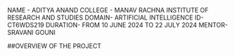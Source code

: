 NAME - ADITYA ANAND 
COLLEGE - MANAV RACHNA INSTITUTE OF RESEARCH AND STUDIES
DOMAIN- ARTIFICIAL INTELLIGENCE
ID- CT6WDS219
DURATION- FROM 10 JUNE 2024 TO 22 JULY 2024
MENTOR- SRAVANI GOUNI


##OVERVIEW OF THE PROJECT
